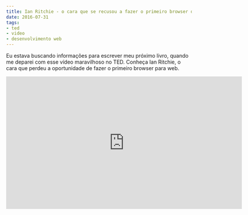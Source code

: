 ```yaml
---
title: Ian Ritchie - o cara que se recusou a fazer o primeiro browser do mundo
date: 2016-07-31
tags:
- ted
- video
- desenvolvimento web
---
```

Eu estava buscando informações para escrever meu próximo livro, quando me deparei com esse vídeo maravilhoso no TED. Conheça Ian Ritchie, o cara que perdeu a oportunidade de fazer o primeiro browser para web. 

<iframe src="https://embed-ssl.ted.com/talks/lang/pt-br/ian_ritchie_the_day_i_turned_down_tim_berners_lee.html" width="640" height="360" frameborder="0" scrolling="no" webkitAllowFullScreen mozallowfullscreen allowFullScreen></iframe>
